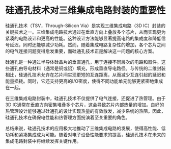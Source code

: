 # 硅通孔技术对三维集成电路封装的重要性

硅通孔技术（TSV，Through-Silicon Via）是实现三维集成电路（3D IC）封装的关键技术之一。三维集成电路技术通过在垂直方向上叠放多个芯片，从而实现更为紧凑的电路设计和更高的性能。这种设计方法能够显著提高电路的集成度和降低信号延迟，同时还能够减少功耗。然而，随着集成电路复杂性的增加，各个芯片之间的电气连接问题变得愈发重要，而硅通孔技术正是解决这一问题的核心方案。

硅通孔是一种通过半导体硅晶片的垂直通孔，用于连接不同层次的电路和器件。这些通孔由导电材料（通常是铜或铝）填充，形成垂直导电路径。与传统的二维封装相比，硅通孔技术允许在芯片间实现更短的互连距离，从而减少互连引起的延迟和能量损耗。同时，它还支持更高的I/O密度，使得不同功能单元能够更紧密地集成在一起。

在三维集成电路封装中，硅通孔技术不仅提供了电气连接，还促进了热管理。由于3D IC通常在垂直方向密集堆叠多个芯片，这会导致芯片内部热量的增加。良好的热管理设计能够通过硅通孔的设计实现热量的有效散发，减少系统的热阻。因此，硅通孔技术在确保电性能和热管理方面扮演着至关重要的角色。

总结来说，硅通孔技术的应用极大地推动了三维集成电路的发展，使得高性能、低功耗和紧凑集成成为可能。随着对电子设备性能要求的提高，硅通孔技术在未来的集成电路封装中将继续发挥关键作用。